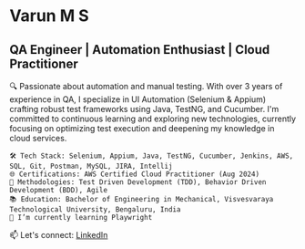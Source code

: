 <!-- ## Hi there 👋 -->

<!--
**varun-70/varun-70** is a ✨ _special_ ✨ repository because its `README.md` (this file) appears on your GitHub profile.

Here are some ideas to get you started:

- 🔭 I’m currently working on ...
- 🌱 I’m currently learning ...
- 👯 I’m looking to collaborate on ...
- 🤔 I’m looking for help with ...
- 💬 Ask me about ...
- 📫 How to reach me: ...
- 😄 Pronouns: ...
- ⚡ Fun fact: ...
-->

# Varun M S

## QA Engineer | Automation Enthusiast | Cloud Practitioner

🔍 Passionate about automation and manual testing. With over 3 years of experience in QA, I specialize in UI Automation (Selenium & Appium) crafting robust test frameworks using Java, TestNG, and Cucumber. I'm committed to continuous learning and exploring new technologies, currently focusing on optimizing test execution and deepening my knowledge in cloud services.

    🛠 Tech Stack: Selenium, Appium, Java, TestNG, Cucumber, Jenkins, AWS, SQL, Git, Postman, MySQL, JIRA, Intellij
    🌐 Certifications: AWS Certified Cloud Practitioner (Aug 2024)
    🧪 Methodologies: Test Driven Development (TDD), Behavior Driven Development (BDD), Agile
    📚 Education: Bachelor of Engineering in Mechanical, Visvesvaraya Technological University, Bengaluru, India
    🌱 I’m currently learning Playwright

📫 Let's connect: [LinkedIn](https://www.linkedin.com/in/varun-m-s-0a8188209/)

